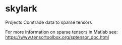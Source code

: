 # skylark
Projects Comtrade data to sparse tensors

For more information on sparse tensors in Matlab see:
https://www.tensortoolbox.org/sptensor_doc.html
